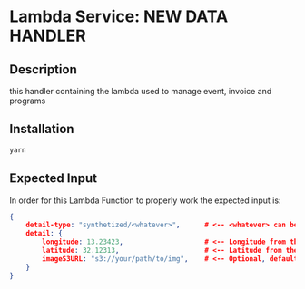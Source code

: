 # Lambda Service: NEW DATA HANDLER

## Description

this handler containing the lambda used to manage event, invoice and programs

## Installation
```bash
yarn
```

## Expected Input

In order for this Lambda Function to properly work the expected input is:
```json
{
    detail-type: "synthetized/<whatever>",      # <-- <whatever> can be replaced with any string
    detail: {
        longitude: 13.23423,                    # <-- Longitude from the center of the image
        latitude: 32.12313,                     # <-- Latitude from the center of the image
        imageS3URL: "s3://your/path/to/img",    # <-- Optional, defaults to 4326
    }
}
```